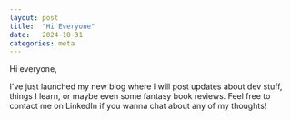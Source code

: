 ```yaml
---
layout: post
title:  "Hi Everyone"
date:   2024-10-31
categories: meta
---
```


Hi everyone,

I've just launched my new blog where I will post updates about dev stuff, things I learn, or maybe even some fantasy book reviews.
Feel free to contact me on LinkedIn if you wanna chat about any of my thoughts!